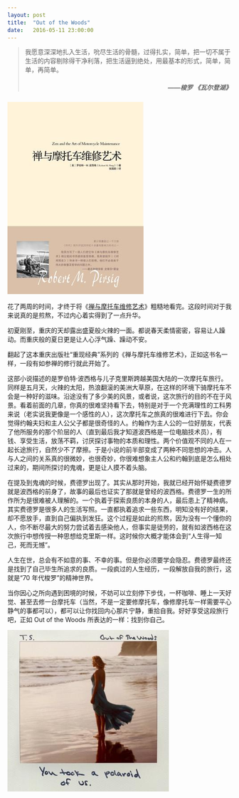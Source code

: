 ```yaml
---
layout: post
title:  "Out of the Woods"
date:   2016-05-11 23:00:00
---
```


> 我愿意深深地扎入生活，吮尽生活的骨髓，过得扎实，简单，把一切不属于生活的内容剔除得干净利落，把生活逼到绝处，用最基本的形式，简单，简单，再简单。
> <h5 style="text-align: right;">——梭罗 《瓦尔登湖》</h5>

![Zen and the Art of Motorcycle Maintenance][zen_front]

花了两周的时间，才终于将《[禅与摩托车维修艺术][zen]》粗糙地看完。这段时间对于我来说真的是煎熬，不过内心着实得到了一点升华。

初夏刚至，重庆的天却露出盛夏般火辣的一面。都说春天柔情密密，容易让人躁动。而重庆般的夏日更是让人心浮气躁、躁动不安。

翻起了这本重庆出版社“重现经典”系列的《禅与摩托车维修艺术》，正如这书名一样，一段有如参禅的修行就此开始了。

这部小说描述的是罗伯特·波西格与儿子克里斯跨越美国大陆的一次摩托车旅行。同样是五月天，火辣的太阳，热浪翻滚的美洲大草原，在这样的环境下骑摩托车不会是一种好的滋味。沿途没有了多少美的风景，或者说，这次旅行的目的不在于风景。看着前面的几章，你真的很难坚持看下去，特别是对于一个充满理性的工科男来说（老实说我更像是一个感性的人），这次摩托车之旅真的很难进行下去。你会觉得约翰夫妇和主人公父子都是很奇怪的人。约翰作为主人公的一位好朋友，代表了他所服务的那个阶层的人（直到最后我才知道波西格是一位电脑技术员），有钱、享受生活，放荡不羁，讨厌探讨事物的本质和理性。两个价值观不同的人在一起长途旅行，自然少不了摩擦。于是小说的前半部变成了两种不同思想的冲击。人与人之间的关系真的很微妙，也很奇妙，你很难想象主人公和约翰到底是怎么相处过来的，期间所探讨的鬼魂，更是让人摸不着头脑。

在提及到鬼魂的时候，费德罗出现了。其实从那时开始，我就已经开始怀疑费德罗就是波西格的前身了，故事的最后也证实了那就是曾经的波西格。费德罗一生的所作所为是很难被人理解的。一个执着于探索良质的本身的人，最后患上了精神病。其实费德罗是很多人的生活写照。一直都执着追求一些东西，明知没有好的结果，却不愿放手，直到自己偏执到发狂。这个过程是如此的煎熬，因为没有一个懂你的人，你不断尽最大的努力尝试着去感染他人，但事实是徒劳的，就有如波西格在这次旅行中想传授一种思想给克里斯一样。这时候你大概才能体会到“人生得一知己，死而无憾”。

人生在世，总会有不如意的事、不幸的事。但是你必须要学会隐忍。费德罗最终还是找到了自己毕生所追求的良质。一段疯过的人生经历，一段解放自我的旅行，这就是“70 年代梭罗”的精神世界。

当你因心之所向遇到困境的时候，不妨可以立刻停下步伐，一杯咖啡、睡上一天好觉、甚至去修一台摩托车（当然，不是一定要修摩托车，像修摩托车一样需要平心静气的事都可以），都可以让你找回内心那片宁静，重拾自我。好好享受这段旅行吧，正如 Out of the Woods 所表达的一样：找到你自己。

![Out of the Woods][out_of_the_woods]

[zen]: https://book.douban.com/subject/6811366/
[zen_front]: ../images/2016.5.11/zen.jpg
[out_of_the_woods]: ../images/2016.5.11/out_of_the_woods.jpg
